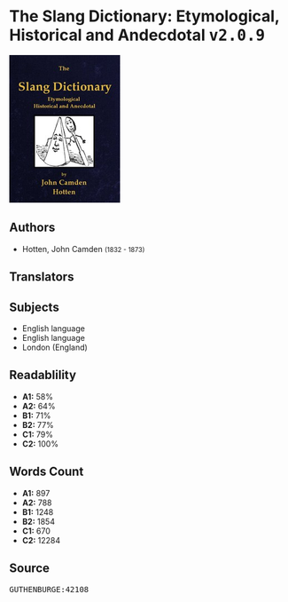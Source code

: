# The Slang Dictionary: Etymological, Historical and Andecdotal <kbd>v2.0.9</kbd>

![](./cover.medium.jpg "")

## Authors


 - Hotten, John Camden <small>(1832 - 1873)</small>

## Translators



## Subjects


 - English language
 - English language
 - London (England)

## Readablility


 - **A1:** 58%
 - **A2:** 64%
 - **B1:** 71%
 - **B2:** 77%
 - **C1:** 79%
 - **C2:** 100%

## Words Count


 - **A1:** 897
 - **A2:** 788
 - **B1:** 1248
 - **B2:** 1854
 - **C1:** 670
 - **C2:** 12284

## Source


<kbd>GUTHENBURGE:42108</kbd>
